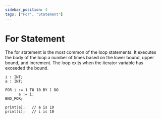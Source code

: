 ```yaml
---
sidebar_position: 4
tags: ["For", "Statement"]
---
```


# For Statement

The for statement is the most common of the loop statements. It executes the body of the loop a number of times based on the lower bound, upper bound, and increment. The loop exits when the iterator variable has exceeded the bound.

```iecst
i : INT;
a : INT;

FOR i := 1 TO 10 BY 1 DO
      a := i;
END_FOR;

print(a);   // a is 10
print(i);   // i is 10
```
